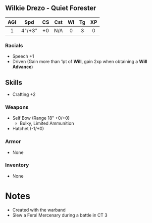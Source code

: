 ## Wilkie Drezo - Quiet Forester

| AGI |  Spd   | CS  | Cst | Wl  | Tg  | XP  |
|:---:|:------:|:---:|:---:|:---:|:---:|:---:|
|  1  | 4"/+3" | +0  | N/A |  0  |  3  |  0  |

### Racials
- Speech +1
- Driven (Gain more than 1pt of **Will**, gain 2xp when obtaining a **Will Advance**)
## Skills
- Crafting +2 
### Weapons
- Self Bow (Range 18" +0/+0)
	- Bulky, Limited Ammunition
- Hatchet (-1/+0)

### Armor
- None

### Inventory
- None
# Notes 
- Created with the warband
- Slew a Feral Mercenary during a battle in CT 3

